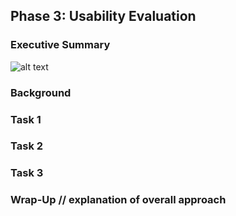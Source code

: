 ## Phase 3: Usability Evaluation
### Executive Summary

![alt text](https://docs.google.com/spreadsheets/d/1MjsM1fVdNqtomzDAQW_QMf9lI9NFl82loGBwy3lTQrc/edit?usp=sharing)


### Background 
### Task 1
### Task 2
### Task 3
### Wrap-Up // explanation of overall approach
